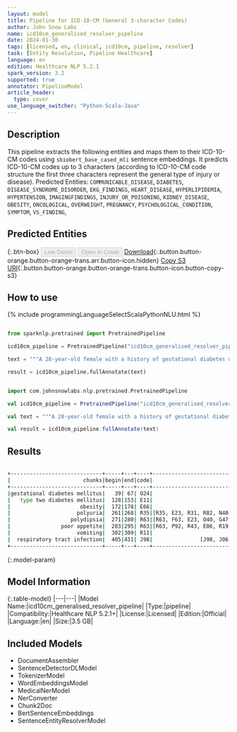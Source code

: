 ```yaml
---
layout: model
title: Pipeline for ICD-10-CM (General 3-character Codes)
author: John Snow Labs
name: icd10cm_generalised_resolver_pipeline
date: 2024-01-30
tags: [licensed, en, clinical, icd10cm, pipeline, resolver]
task: [Entity Resolution, Pipeline Healthcare]
language: en
edition: Healthcare NLP 5.2.1
spark_version: 3.2
supported: true
annotator: PipelineModel
article_header:
  type: cover
use_language_switcher: "Python-Scala-Java"
---
```


## Description

This pipeline extracts the following entities and maps them to their ICD-10-CM codes using `sbiobert_base_cased_mli` sentence embeddings. It predicts ICD-10-CM codes up to 3 characters (according to ICD-10-CM code structure the first three characters represent the general type of injury or disease).
Predicted Entities:
`COMMUNICABLE_DISEASE`,
`DIABETES`,
`DISEASE_SYNDROME_DISORDER`,
`EKG_FINDINGS`,
`HEART_DISEASE`,
`HYPERLIPIDEMIA`,
`HYPERTENSION`,
`IMAGINGFINDINGS`,
`INJURY_OR_POISONING`,
`KIDNEY_DISEASE`,
`OBESITY`,
`ONCOLOGICAL`,
`OVERWEIGHT`,
`PREGNANCY`,
`PSYCHOLOGICAL_CONDITION`,
`SYMPTOM`,
`VS_FINDING`,

## Predicted Entities



{:.btn-box}
<button class="button button-orange" disabled>Live Demo</button>
<button class="button button-orange" disabled>Open in Colab</button>
[Download](https://s3.amazonaws.com/auxdata.johnsnowlabs.com/clinical/models/icd10cm_generalised_resolver_pipeline_en_5.2.1_3.2_1706633992078.zip){:.button.button-orange.button-orange-trans.arr.button-icon.hidden}
[Copy S3 URI](s3://auxdata.johnsnowlabs.com/clinical/models/icd10cm_generalised_resolver_pipeline_en_5.2.1_3.2_1706633992078.zip){:.button.button-orange.button-orange-trans.button-icon.button-copy-s3}

## How to use



<div class="tabs-box" markdown="1">
{% include programmingLanguageSelectScalaPythonNLU.html %}
  
```python

from sparknlp.pretrained import PretrainedPipeline

icd10cm_pipeline = PretrainedPipeline("icd10cm_generalised_resolver_pipeline", "en", "clinical/models")

text = """A 28-year-old female with a history of gestational diabetes mellitus diagnosed eight years prior to presentation and subsequent type two diabetes mellitus, associated with obesity with a body mass index (BMI) of 33.5 kg/m2, presented with a one-week history of polyuria, polydipsia, poor appetite, and vomiting. Two weeks prior to presentation, she was treated with a five-day course of amoxicillin for a respiratory tract infection."""

result = icd10cm_pipeline.fullAnnotate(text)

```
```scala

import com.johnsnowlabs.nlp.pretrained.PretrainedPipeline

val icd10cm_pipeline = PretrainedPipeline("icd10cm_generalised_resolver_pipeline", "en", "clinical/models")

val text = """A 28-year-old female with a history of gestational diabetes mellitus diagnosed eight years prior to presentation and subsequent type two diabetes mellitus, associated with obesity with a body mass index (BMI) of 33.5 kg/m2, presented with a one-week history of polyuria, polydipsia, poor appetite, and vomiting. Two weeks prior to presentation, she was treated with a five-day course of amoxicillin for a respiratory tract infection."""

val result = icd10cm_pipeline.fullAnnotate(text)

```
</div>

## Results

```bash

+-----------------------------+-----+---+----+-----------------------------------------------------------------+--------------------------------------------------------------------------------+--------------------------------------------------------------------------------+
|                       chunks|begin|end|code|                                                        all_codes|                                                                     resolutions|                                                                   all_distances|
+-----------------------------+-----+---+----+-----------------------------------------------------------------+--------------------------------------------------------------------------------+--------------------------------------------------------------------------------+
|gestational diabetes mellitus|   39| 67| O24|                                                  [O24, Z86, Z87]|[gestational diabetes mellitus [gestational diabetes mellitus], history of ge...|                                                        [0.0000, 0.0432, 0.0438]|
|   type two diabetes mellitus|  128|153| E11|                                             [E11, O24, E13, E10]|[type 2 diabetes mellitus [type 2 diabetes mellitus], pre-existing type 2 dia...|                                                [0.0065, 0.0374, 0.0388, 0.0394]|
|                      obesity|  172|178| E66|                         [E66, Z68, Q13, Z86, E34, H35, Z83, Q55]|[obesity [obesity, unspecified], obese [body mass index [bmi] 40.0-44.9, adul...|                [0.0000, 0.0264, 0.0278, 0.0403, 0.0414, 0.0449, 0.0473, 0.0482]|
|                     polyuria|  261|268| R35|[R35, E23, R31, R82, N40, E72, O04, R30, R80, E88, N03, P96, N02]|[polyuria [polyuria], polyuric state (disorder) [diabetes insipidus], hematur...|[0.0000, 0.1016, 0.1103, 0.1126, 0.1237, 0.1303, 0.1319, 0.1303, 0.1346, 0.13...|
|                   polydipsia|  271|280| R63|[R63, F63, E23, O40, G47, M79, R06, H53, I44, Q30, I45, R00, M35]|[polydipsia [polydipsia], psychogenic polydipsia [other impulse disorders], p...|[0.0000, 0.0455, 0.0635, 0.1474, 0.1520, 0.1553, 0.1641, 0.1675, 0.1648, 0.17...|
|                poor appetite|  283|295| R63|[R63, P92, R43, E86, R19, F52, Z72, R06, Z76, R53, R45, F50, R10]|[poor appetite [anorexia], poor feeding [feeding problem of newborn, unspecif...|[0.0000, 0.0603, 0.0730, 0.0837, 0.0844, 0.0847, 0.0861, 0.0870, 0.0871, 0.08...|
|                     vomiting|  302|309| R11|                                                  [R11, G43, P92]|[vomiting [vomiting], periodic vomiting [cyclical vomiting, in migraine, intr...|                                                        [0.0000, 0.0484, 0.0492]|
|  respiratory tract infection|  405|431| J98|               [J98, J06, A49, J04, J22, P28, Z59, T17, J20, J18]|[respiratory tract infection [other specified respiratory disorders], upper r...|[0.0000, 0.0472, 0.0524, 0.0698, 0.0706, 0.0803, 0.0798, 0.0789, 0.0885, 0.0911]|
+-----------------------------+-----+---+----+-----------------------------------------------------------------+--------------------------------------------------------------------------------+--------------------------------------------------------------------------------+

```

{:.model-param}
## Model Information

{:.table-model}
|---|---|
|Model Name:|icd10cm_generalised_resolver_pipeline|
|Type:|pipeline|
|Compatibility:|Healthcare NLP 5.2.1+|
|License:|Licensed|
|Edition:|Official|
|Language:|en|
|Size:|3.5 GB|

## Included Models

- DocumentAssembler
- SentenceDetectorDLModel
- TokenizerModel
- WordEmbeddingsModel
- MedicalNerModel
- NerConverter
- Chunk2Doc
- BertSentenceEmbeddings
- SentenceEntityResolverModel
